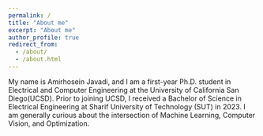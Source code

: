 ```yaml
---
permalink: /
title: "About me"
excerpt: "About me"
author_profile: true
redirect_from: 
  - /about/
  - /about.html
---
```


My name is Amirhosein Javadi, and I am a first-year Ph.D. student in Electrical and Computer Engineering at the University of California San Diego(UCSD). Prior to joining UCSD, I received a Bachelor of Science in Electrical Engineering at Sharif University of Technology (SUT) in 2023. I am generally curious about the intersection of Machine Learning, Computer Vision, and Optimization.
